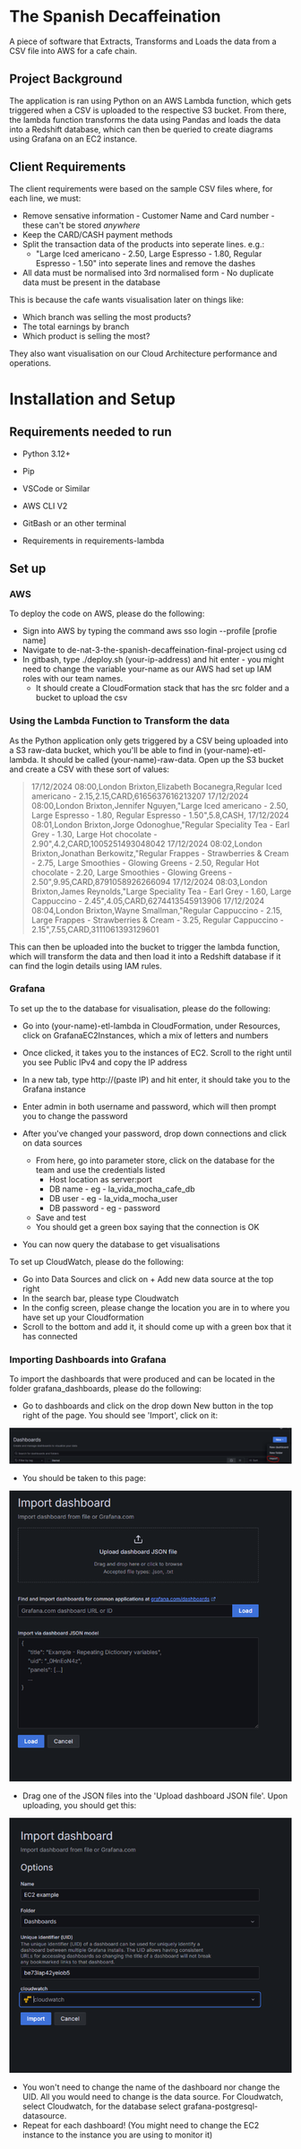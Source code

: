 # The Spanish Decaffeination
A piece of software that Extracts, Transforms and Loads the data from a CSV file into AWS for a cafe chain.

## Project Background
The application is ran using Python on an AWS Lambda function, which gets triggered when a CSV is uploaded to the respective S3 bucket. From there, the lambda function transforms the data using Pandas and loads the data into a Redshift database, which can then be queried to create diagrams using Grafana on an EC2 instance.

## Client Requirements
The client requirements were based on the sample CSV files where, for each line, we must:

* Remove sensative information - Customer Name and Card number - these can't be stored *anywhere*
* Keep the CARD/CASH payment methods
* Split the transaction data of the products into seperate lines. e.g.:
    * "Large Iced americano - 2.50, Large Espresso - 1.80, Regular Espresso - 1.50" into seperate lines and remove the dashes
* All data must be normalised into 3rd normalised form - No duplicate data must be present in the database

This is because the cafe wants visualisation later on things like:

* Which branch was selling the most products?
* The total earnings by branch
* Which product is selling the most?

They also want visualisation on our Cloud Architecture performance and operations.

# Installation and Setup
## Requirements needed to run
* Python 3.12+
* Pip
* VSCode or Similar
* AWS CLI V2
* GitBash or an other terminal

* Requirements in requirements-lambda

## Set up

### AWS

To deploy the code on AWS, please do the following:

* Sign into AWS by typing the command aws sso login --profile [profie name]
* Navigate to de-nat-3-the-spanish-decaffeination-final-project using cd
* In gitbash, type ./deploy.sh (your-ip-address) and hit enter - you might need to change the variable your-name as our AWS had set up IAM roles with our team names.
    * It should create a CloudFormation stack that has the src folder and a bucket to upload the csv

### Using the Lambda Function to Transform the data
As the Python application only gets triggered by a CSV being uploaded into a S3 raw-data bucket, which you'll be able to find in (your-name)-etl-lambda. It should be called (your-name)-raw-data. Open up the S3 bucket and create a CSV with these sort of values:

> 17/12/2024 08:00,London Brixton,Elizabeth Bocanegra,Regular Iced americano - 2.15,2.15,CARD,6165637616213207
17/12/2024 08:00,London Brixton,Jennifer Nguyen,"Large Iced americano - 2.50, Large Espresso - 1.80, Regular Espresso - 1.50",5.8,CASH,
17/12/2024 08:01,London Brixton,Jorge Odonoghue,"Regular Speciality Tea - Earl Grey - 1.30, Large Hot chocolate - 2.90",4.2,CARD,1005251493048042
17/12/2024 08:02,London Brixton,Jonathan Berkowitz,"Regular Frappes - Strawberries & Cream - 2.75, Large Smoothies - Glowing Greens - 2.50, Regular Hot chocolate - 2.20, Large Smoothies - Glowing Greens - 2.50",9.95,CARD,8791058926266094
17/12/2024 08:03,London Brixton,James Reynolds,"Large Speciality Tea - Earl Grey - 1.60, Large Cappuccino - 2.45",4.05,CARD,6274413545913906
17/12/2024 08:04,London Brixton,Wayne Smallman,"Regular Cappuccino - 2.15, Large Frappes - Strawberries & Cream - 3.25, Regular Cappuccino - 2.15",7.55,CARD,3111061393129601
>

This can then be uploaded into the bucket to trigger the lambda function, which will transform the data and then load it into a Redshift database if it can find the login details using IAM rules.

### Grafana

To set up the to the database for visualisation, please do the following:

* Go into (your-name)-etl-lambda in CloudFormation, under Resources, click on GrafanaEC2Instances, which a mix of letters and numbers
* Once clicked, it takes you to the instances of EC2. Scroll to the right until you see Public IPv4 and copy the IP address
* In a new tab, type http://(paste IP) and hit enter, it should take you to the Grafana instance
* Enter admin in both username and password, which will then prompt you to change the password

* After you've changed your password, drop down connections and click on data sources
    * From here, go into parameter store, click on the database for the team and use the credentials listed
        * Host location as server:port
        * DB name - eg - la_vida_mocha_cafe_db
        * DB user - eg - la_vida_mocha_user
        * DB password - eg - password
    * Save and test
    * You should get a green box saying that the connection is OK
* You can now query the database to get visualisations

To set up CloudWatch, please do the following:

* Go into Data Sources and click on + Add new data source at the top right
* In the search bar, please type Cloudwatch
* In the config screen, please change the location you are in to where you have set up your Cloudformation
* Scroll to the bottom and add it, it should come up with a green box that it has connected

### Importing Dashboards into Grafana
To import the dashboards that were produced and can be located in the folder grafana_dashboards, please do the following:

* Go to dashboards and click on the drop down New button in the top right of the page. You should see 'Import', click on it:

![](img/grafana_dashboard_import_location.PNG)

* You should be taken to this page:

![](img/grafana_dashboard_import_upload.PNG)

* Drag one of the JSON files into the 'Upload dashboard JSON file'. Upon uploading, you should get this:

![](img/grafana_dashboard_import_upload_page.PNG)

* You won't need to change the name of the dashboard nor change the UID. All you would need to change is the data source. For Cloudwatch, select Cloudwatch, for the database select grafana-postgresql-datasource.
* Repeat for each dashboard! (You might need to change the EC2 instance to the instance you are using to monitor it)